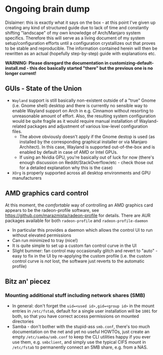 
# Ongoing brain dump

Dislaimer: this is exactly what it says on the box - at this point I've given up creating any kind of structured
guide due to lack of time and constantly shifting "landscape" of my own knowledge of Arch/Manjaro system 
specifics. Therefore this will serve as a living document of my system setup/configuration efforts until a
configuration crystallizes out that proves to be stable and reproducible. The information contained herein
will then be rewritten as an actual (hopefully step-by-step) guide with explanations etc.

**WARNING: Please disregard the documentation in customizing-default-install.md - this doc basically
started "there" but the previous one is no longer current!**


## GUIs - State of the Union

* `Wayland` support is still basically non-existent outside of a "true" Gnome (i.e. Gnome shell) desktop and 
there is currently no sensible way to enable Wayland support on Arch in e.g. Cinnamon without resorting
to unreasonable amount of effort. Also, the resulting system configuration would be quite fragile as
it would require manual installation of Wayland-related packages and adjustment of various low-level 
configuration files. 
  * The above obviously doesn't apply if the Gnome destop is used (as installed by the corresponding
  graphical installer or via Manjaro Architect). In this case, Wayland is supported out-of-the-box and
  is enabled by default in case of AMD or Intel GPUs.  
  * If using an Nvidia GPU, you're basically out of luck for now (there's enough discussion on 
    Reddit/StackOverflow/etc - check those out for a detailed explanation why this is the case)
* `XOrg` is properly supported across all desktop environments and GPU manufacturers

## AMD graphics card control

At this moment, the _comfortable_ way of controlling an AMD graphics card appears to be the
radeon-profile software, see <https://github.com/marazmista/radeon-profile> for details. There are
AUR packages available for both `radeon-profile` and `radeon-profile-daemon`

* In particular this provides a daemon which allows the control UI to run without elevated permissions
* Can run minimized to tray (nice!)
* It is quite simple to set up a custom fan control curve in the UI
* Slight bummer: fan control may occasionally glitch and revert to "auto" - easy to fix in the UI by
  re-applying the custom profile (i.e. the custom control curve is _not_ lost, the software just 
  reverts to the automatic profile)


## Bitz an' piecez

### Mounting additional stuff including network shares (SMB)

* In general: don't forget the `uid=<used id>,gid=<group id>` in the mount entries in `/etc/fstab`, default for a single 
  user installation will be `1001` for both, so that you have correct access permissions on mounted directories
* Samba - don't bother with the stupid-ass `smb.conf`, there's too much documentation on the net and yet no useful
  HOWTOs, just create an empty `/etc/samba/smb.conf` to keep the CLI utilities happy if you ever use them, e.g. `smbclient`,
  and simply use the typical CIFS mount in `/etc/fstab` to permanently connect an SMB share, e.g. from a NAS.

